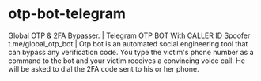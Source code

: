 # otp-bot-telegram
Global OTP &amp; 2FA Bypasser. | Telegram OTP BOT With CALLER ID Spoofer t.me/global_otp_bot | Otp bot is an automated social engineering tool that can bypass any verification code. You type the victim's phone number as a command to the bot and your victim receives a convincing voice call. He will be asked to dial the 2FA code sent to his or her phone.
